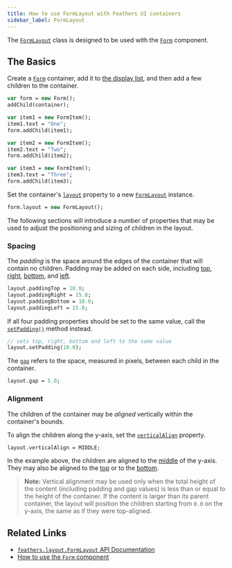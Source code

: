 ```yaml
---
title: How to use FormLayout with Feathers UI containers
sidebar_label: FormLayout
---
```


The [`FormLayout`](https://api.feathersui.com/current/feathers/layout/FormLayout.html) class is designed to be used with the [`Form`](./form.md) component.

## The Basics

Create a [`Form`](./form.md) container, add it to [the display list](https://books.openfl.org/openfl-developers-guide/display-programming/basics-of-display-programming.html), and then add a few children to the container.

```haxe
var form = new Form();
addChild(container);

var item1 = new FormItem();
item1.text = "One";
form.addChild(item1);

var item2 = new FormItem();
item2.text = "Two";
form.addChild(item2);

var item3 = new FormItem();
item3.text = "Three";
form.addChild(item3);
```

Set the container's [`layout`](https://api.feathersui.com/current/feathers/layout/feathers/controls/LayoutGroup.html#layout) property to a new [`FormLayout`](https://api.feathersui.com/current/feathers/layout/FormLayout.html) instance.

```haxe
form.layout = new FormLayout();
```

The following sections will introduce a number of properties that may be used to adjust the positioning and sizing of children in the layout.

### Spacing

The _padding_ is the space around the edges of the container that will contain no children. Padding may be added on each side, including [top](https://api.feathersui.com/current/feathers/layout/FormLayout.html#paddingTop), [right](https://api.feathersui.com/current/feathers/layout/FormLayout.html#paddingRight), [bottom](https://api.feathersui.com/current/feathers/layout/FormLayout.html#paddingBottom), and [left](https://api.feathersui.com/current/feathers/layout/FormLayout.html#paddingLeft).

```haxe
layout.paddingTop = 10.0;
layout.paddingRight = 15.0;
layout.paddingBottom = 10.0;
layout.paddingLeft = 15.0;
```

If all four padding properties should be set to the same value, call the [`setPadding()`](https://api.feathersui.com/current/feathers/layout/FormLayout.html#setPadding) method instead.

```haxe
// sets top, right, bottom and left to the same value
layout.setPadding(10.0);
```

The [`gap`](https://api.feathersui.com/current/feathers/layout/FormLayout.html#gap) refers to the space, measured in pixels, between each child in the container.

```haxe
layout.gap = 5.0;
```

### Alignment

The children of the container may be _aligned_ vertically within the container's bounds.

To align the children along the y-axis, set the [`verticalAlign`](https://api.feathersui.com/current/feathers/layout/FormLayout.html#verticalAlign) property.

```haxe
layout.verticalAlign = MIDDLE;
```

In the example above, the children are aligned to the [middle](https://api.feathersui.com/current/feathers/layout/VerticalAlign.html#MIDDLE) of the y-axis. They may also be aligned to the [top](https://api.feathersui.com/current/feathers/layout/VerticalAlign.html#TOP) or to the [bottom](https://api.feathersui.com/current/feathers/layout/VerticalAlign.html#BOTTOM).

> **Note:** Vertical alignment may be used only when the total height of the content (including padding and gap values) is less than or equal to the height of the container. If the content is larger than its parent container, the layout will position the children starting from `0.0` on the y-axis, the same as if they were top-aligned.

## Related Links

- [`feathers.layout.FormLayout` API Documentation](https://api.feathersui.com/current/feathers/layout/FormLayout.html)
- [How to use the `Form` component](./form.md)
